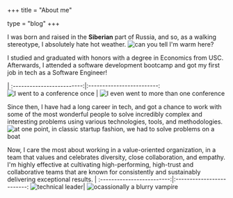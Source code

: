 +++
title = "About me"

type = "blog"
+++

I was born and raised in the **Siberian** part of Russia, and so, as a walking stereotype, I absolutely hate hot weather.
![*can you tell I'm warm here?*](/img/iceland.jpeg)

I studied and graduated with honors with a degree in Economics from USC. Afterwards, I attended a software development bootcamp and got my first job in tech as a Software Engineer!

|
:-------------------------:|:-------------------------:
![*I went to a conference once*](/img/pycon.jpeg)  |  ![*I even went to more than one conference*](/img/dockercon.jpeg)



Since then, I have had a long career in tech, and got a chance to work with some of the most wonderful people to solve incredibly complex and interesting problems using various technologies, tools, and methodologies.
![*at one point, in classic startup fashion, we had to solve problems on a boat*](/img/nyc.jpeg)

Now, I care the most about working in a value-oriented organization, in a team that values and celebrates diversity, close collaboration, and empathy. I'm highly effective at cultivating high-performing, high-trust and collaborative teams that are known for consistently and sustainably delivering exceptional results.
|
:-------------------------:|:-------------------------:
![*technical leader*](/img/technical_leader.jpeg)| ![*ocassionally a blurry vampire*](/img/nadja.jpeg)
